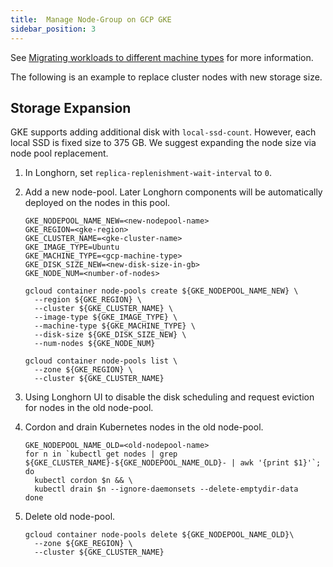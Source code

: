 ```yaml
---
title:  Manage Node-Group on GCP GKE
sidebar_position: 3
---
```


See [Migrating workloads to different machine types](https://cloud.google.com/kubernetes-engine/docs/tutorials/migrating-node-pool) for more information.

The following is an example to replace cluster nodes with new storage size.


## Storage Expansion

GKE supports adding additional disk with `local-ssd-count`. However, each local SSD is fixed size to 375 GB. We suggest expanding the node size via node pool replacement.

1. In Longhorn, set `replica-replenishment-wait-interval` to `0`.

2. Add a new node-pool. Later Longhorn components will be automatically deployed on the nodes in this pool.

    ```
    GKE_NODEPOOL_NAME_NEW=<new-nodepool-name>
    GKE_REGION=<gke-region>
    GKE_CLUSTER_NAME=<gke-cluster-name>
    GKE_IMAGE_TYPE=Ubuntu
    GKE_MACHINE_TYPE=<gcp-machine-type>
    GKE_DISK_SIZE_NEW=<new-disk-size-in-gb>
    GKE_NODE_NUM=<number-of-nodes>

    gcloud container node-pools create ${GKE_NODEPOOL_NAME_NEW} \
      --region ${GKE_REGION} \
      --cluster ${GKE_CLUSTER_NAME} \
      --image-type ${GKE_IMAGE_TYPE} \
      --machine-type ${GKE_MACHINE_TYPE} \
      --disk-size ${GKE_DISK_SIZE_NEW} \
      --num-nodes ${GKE_NODE_NUM}
  
    gcloud container node-pools list \
      --zone ${GKE_REGION} \
      --cluster ${GKE_CLUSTER_NAME} 
    ```

3. Using Longhorn UI to disable the disk scheduling and request eviction for nodes in the old node-pool.

4. Cordon and drain Kubernetes nodes in the old node-pool.
    ```
    GKE_NODEPOOL_NAME_OLD=<old-nodepool-name>
    for n in `kubectl get nodes | grep ${GKE_CLUSTER_NAME}-${GKE_NODEPOOL_NAME_OLD}- | awk '{print $1}'`; do
      kubectl cordon $n && \
      kubectl drain $n --ignore-daemonsets --delete-emptydir-data
    done
    ```

5. Delete old node-pool.
    ```
    gcloud container node-pools delete ${GKE_NODEPOOL_NAME_OLD}\
      --zone ${GKE_REGION} \
      --cluster ${GKE_CLUSTER_NAME}
    ```
